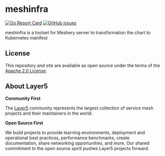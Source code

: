 # meshinfra


[![Go Report Card](https://goreportcard.com/badge/github.com/Aisuko/meshinfra)](https://goreportcard.com/report/github.com/Aisuko/meshinfra)      [![GitHub issues](https://img.shields.io/github/issues/Aisuko/meshinfra)](https://github.com/Aisuko/meshinfra/issues)


meshinfra is a toolset for Meshery server to transformation the chart to Kubernetes manifest


## License

This repository and site are available as open source under the terms of the [Apache 2.0 License](https://opensource.org/licenses/Apache-2.0).

## About Layer5

**Community First**
<p>The <a href="https://layer5.io">Layer5</a> community represents the largest collection of service mesh projects and their maintainers in the world.</p>

**Open Source First**
<p>We build projects to provide learning environments, deployment and operational best practices, performance benchmarks, create documentation, share networking opportunities, and more. Our shared commitment to the open source spirit pushes Layer5 projects forward.</p>
